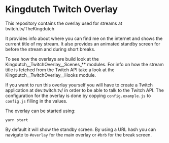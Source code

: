 # Kingdutch Twitch Overlay

This repository contains the overlay used for streams at twitch.tv/TheKingdutch

It provides info about where you can find me on the internet and shows the current
title of my stream. It also provides an animated standby screen for before the stream
and during short breaks.

To see how the overlays are build look at the Kingdutch__TwitchOverlay__Scenes_** modules.
For info on how the stream title is fetched from the Twitch API take a look at the
Kingdutch__TwitchOverlay__Hooks module.

If you want to run this overlay yourself you will have to create a Twitch application
at dev.twitch.tv/ in order to be able to talk to the Twitch API. The configuration for
the overlay is done by copying `config.example.js` to `config.js` filling in the values.

The overlay can be started using:

```
yarn start
```

By default it will show the standby screen. By using a URL hash you can navigate to 
`#overlay` for the main overlay or `#brb` for the break screen.
